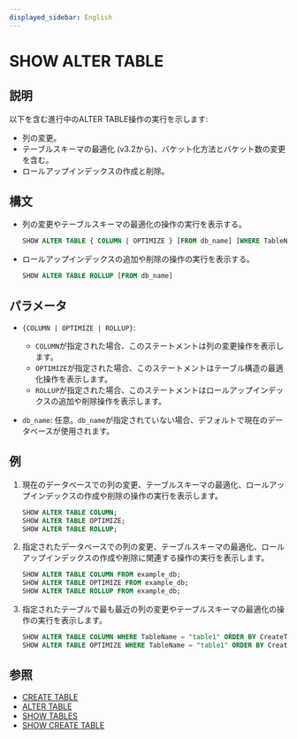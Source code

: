 ```yaml
---
displayed_sidebar: English
---
```


# SHOW ALTER TABLE

## 説明

以下を含む進行中のALTER TABLE操作の実行を示します:

- 列の変更。
- テーブルスキーマの最適化 (v3.2から)、バケット化方法とバケット数の変更を含む。
- ロールアップインデックスの作成と削除。

## 構文

- 列の変更やテーブルスキーマの最適化の操作の実行を表示する。

    ```sql
    SHOW ALTER TABLE { COLUMN | OPTIMIZE } [FROM db_name] [WHERE TableName|CreateTime|FinishTime|State] [ORDER BY] [LIMIT]
    ```

- ロールアップインデックスの追加や削除の操作の実行を表示する。

    ```sql
    SHOW ALTER TABLE ROLLUP [FROM db_name]
    ```

## パラメータ

- `{COLUMN | OPTIMIZE | ROLLUP}`:

  - `COLUMN`が指定された場合、このステートメントは列の変更操作を表示します。
  - `OPTIMIZE`が指定された場合、このステートメントはテーブル構造の最適化操作を表示します。
  - `ROLLUP`が指定された場合、このステートメントはロールアップインデックスの追加や削除操作を表示します。

- `db_name`: 任意。`db_name`が指定されていない場合、デフォルトで現在のデータベースが使用されます。

## 例

1. 現在のデータベースでの列の変更、テーブルスキーマの最適化、ロールアップインデックスの作成や削除の操作の実行を表示します。

    ```sql
    SHOW ALTER TABLE COLUMN;
    SHOW ALTER TABLE OPTIMIZE;
    SHOW ALTER TABLE ROLLUP;
    ```

2. 指定されたデータベースでの列の変更、テーブルスキーマの最適化、ロールアップインデックスの作成や削除に関連する操作の実行を表示します。

    ```sql
    SHOW ALTER TABLE COLUMN FROM example_db;
    SHOW ALTER TABLE OPTIMIZE FROM example_db;
    SHOW ALTER TABLE ROLLUP FROM example_db;
    ```

3. 指定されたテーブルで最も最近の列の変更やテーブルスキーマの最適化の操作の実行を表示します。

    ```sql
    SHOW ALTER TABLE COLUMN WHERE TableName = "table1" ORDER BY CreateTime DESC LIMIT 1;
    SHOW ALTER TABLE OPTIMIZE WHERE TableName = "table1" ORDER BY CreateTime DESC LIMIT 1; 
    ```

## 参照

- [CREATE TABLE](../data-definition/CREATE_TABLE.md)
- [ALTER TABLE](../data-definition/ALTER_TABLE.md)
- [SHOW TABLES](../data-manipulation/SHOW_TABLES.md)
- [SHOW CREATE TABLE](../data-manipulation/SHOW_CREATE_TABLE.md)
